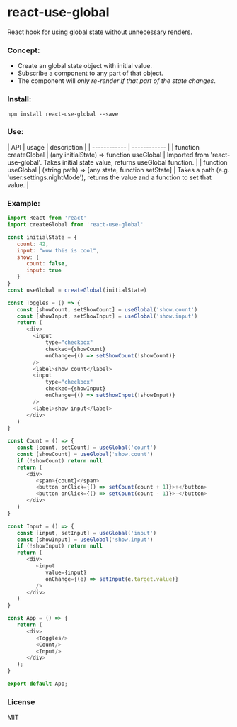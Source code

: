 # react-use-global
React hook for using global state without unnecessary renders.

### Concept:
- Create an global state object with initial value.
- Subscribe a component to any part of that object.
- The component will *only re-render if that part of the state changes*.

### Install:
```
npm install react-use-global --save
```

### Use:

| API | usage | description |
| ------------ | ------------ |
|  function createGlobal |  (any initialState) =>  function useGlobal | Imported from 'react-use-global'. Takes initial state value, returns useGlobal function.  |
|  function useGlobal |  (string path) => [any state, function setState]  | Takes a path (e.g. 'user.settings.nightMode'), returns the value and a function to set that value. |





### Example:
```js
import React from 'react'
import createGlobal from 'react-use-global'

const initialState = {
   count: 42,
   input: "wow this is cool",
   show: {
      count: false,
      input: true
   }
}
const useGlobal = createGlobal(initialState)

const Toggles = () => {
   const [showCount, setShowCount] = useGlobal('show.count')
   const [showInput, setShowInput] = useGlobal('show.input')
   return (
      <div>
        <input
            type="checkbox"
            checked={showCount}
            onChange={() => setShowCount(!showCount)}
        />
        <label>show count</label>
        <input
            type="checkbox"
            checked={showInput}
            onChange={() => setShowInput(!showInput)}
        />
        <label>show input</label>
      </div>
   )
}

const Count = () => {
   const [count, setCount] = useGlobal('count')
   const [showCount] = useGlobal('show.count')
   if (!showCount) return null
   return (
      <div>
         <span>{count}</span>
         <button onClick={() => setCount(count + 1)}>+</button>
         <button onClick={() => setCount(count - 1)}>-</button>
      </div>
   )
}

const Input = () => {
   const [input, setInput] = useGlobal('input')
   const [showInput] = useGlobal('show.input')
   if (!showInput) return null
   return (
      <div>
         <input
            value={input}
            onChange={(e) => setInput(e.target.value)}
         />
      </div>
   )
}

const App = () => {
   return (
      <div>
         <Toggles/>
         <Count/>
         <Input/>
      </div>
   );
}

export default App;
```


### License
MIT


